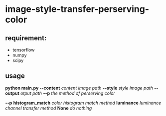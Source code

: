 # image-style-transfer-perserving-color

## requirement:
  * tensorflow
  * numpy
  * scipy

## usage

**python main.py --content** *content image path* **--style** *style image path* **--output** *otput path* **--p** *the method of perserving color*

**--p**
**histogram_match** *color histogram match method*
**luminance** *luminance channel transfer method*
**None** *do nothing*
